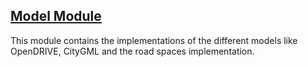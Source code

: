 ---
---

## [Model Module]({{page.link}})

This module contains the implementations of the different models like OpenDRIVE, CityGML and the road spaces implementation.

